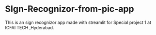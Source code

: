 # SIgn-Recognizor-from-pic-app
This is an sign recognizor app made with streamlit for Special project 1 at ICFAI TECH ,Hyderabad.
